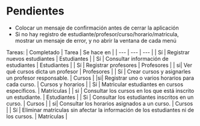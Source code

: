 # Pendientes

- Colocar un mensaje de confirmación antes de cerrar la aplicación
- Si no hay registro de estudiante/profesor/curso/horario/matricula, mostrar un mensaje de error, y no abrir la ventana de cada menú


Tareas:
| Completado | Tarea | Se hace en |
| --- | --- | --- |
| Sí | Registrar nuevos estudiantes | Estudiantes |
| Sí | Consultar información de estudiantes | Estudiantes | 
| Sí | Registrar profesores | Profesores | 
| si| Ver qué cursos dicta un profesor |  Profesores  | 
| Sí | Crear cursos y asignarles un profesor responsable. | Cursos |
|si| Registrar uno o varios horarios para cada curso. |  Cursos y horarios  |
| Sí | Matricular estudiantes en cursos específicos. |  Matrículas  | 
| si | Consultar los cursos en los que está inscrito un estudiante. |  Estudiantes  |
| Si | Consultar los estudiantes inscritos en un curso. |  Cursos  |
| si| Consultar los horarios asignados a un curso. |  Cursos  |
| Sí | Eliminar matrículas sin afectar la información de los estudiantes ni de los cursos. | Matrículas |
